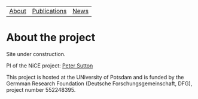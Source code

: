 <table>
  <tbody>
    <tr>
      <td><a href="index">About</a></td>
      <td><a href="papers">Publications</a></td>
      <td><a href="news">News</a></td>
    </tr>
    </tbody>
</table>


<h1>About the project</h1>

<p>Site under construction.</p>
<p>PI of the NiCE project: <a href="https://peter-sutton.github.io">Peter Sutton</a></p>

<p>This project is hosted at the UNiversity of Potsdam and is funded by the Germman Research Foundation (Deutsche Forschungsgemeinschaft, DFG), project number 552248395.</p>
